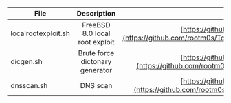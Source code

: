 
| File        | Description      | URL           |     
| ------------- |:-------------:|:-------------:|
| localrootexploit.sh | FreeBSD 8.0 local root exploit | [https://github.com/rootm0s/Toolbox...](https://github.com/rootm0s/Toolbox/blob/master/bash/localrootexploit.sh)
| dicgen.sh | Brute force dictonary generator  | [https://github.com/rootm0s/Toolbox...](https://github.com/rootm0s/Toolbox/blob/master/bash/dicgen.sh)
| dnsscan.sh | DNS scan  | [https://github.com/rootm0s/Toolbox...](https://github.com/rootm0s/Toolbox/blob/master/bash/dnsscan.sh)

